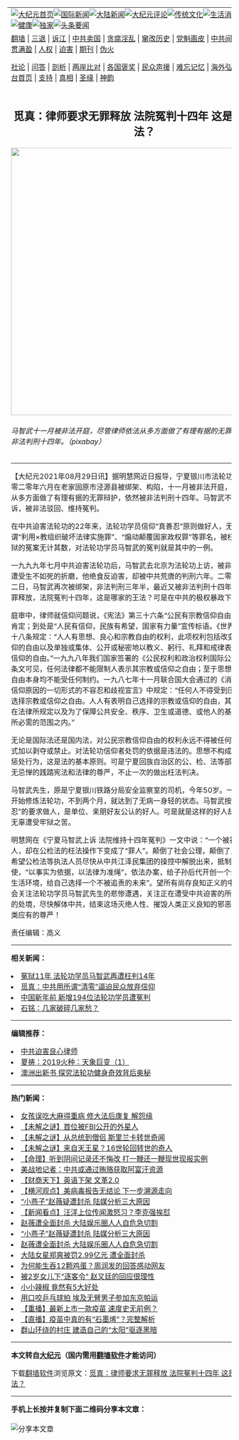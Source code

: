 <a name="1" id="1" target="_blank"></a><span id="1"></span>
<table align=center border="0"><tr><td colspan="2" VALIGN=TOP><a href="https://github.com/dliupw3055/djy/blob/master/gb/nf1351518.md#1"><img src="https://raw.githubusercontent.com/dliupw3055/www/master/t/djy/1.jpg" title="大纪元首页" alt="大纪元首页"></a><a href="https://github.com/dliupw3055/djy/blob/master/gb/n24hr.md#1"><img src="https://raw.githubusercontent.com/dliupw3055/www/master/t/djy/3.jpg" title="国际新闻" alt="国际新闻"></a><a href="https://github.com/dliupw3055/djy/blob/master/gb/nsc413.md#1"><img src="https://raw.githubusercontent.com/dliupw3055/www/master/t/djy/4.jpg" title="大陆新闻" alt="大陆新闻"></a><a href="https://github.com/dliupw3055/djy/blob/master/gb/news392.md#1"><img src="https://raw.githubusercontent.com/dliupw3055/www/master/t/djy/5.jpg" title="大纪元评论" alt="大纪元评论"></a><a href="https://github.com/dliupw3055/djy/blob/master/gb/news2007.md#1"><img src="https://raw.githubusercontent.com/dliupw3055/www/master/t/djy/6.jpg" title="传统文化" alt="传统文化"></a><a href="https://github.com/dliupw3055/djy/blob/master/gb/news2008.md#1"><img src="https://raw.githubusercontent.com/dliupw3055/www/master/t/djy/7.jpg" title="生活消费" alt="生活消费"></a><a href="https://github.com/dliupw3055/djy/blob/master/gb/ncyule.md#1"><img src="https://raw.githubusercontent.com/dliupw3055/www/master/t/djy/8.jpg" title="娱乐休闲" alt="娱乐休闲"></a><a href="https://github.com/dliupw3055/djy/blob/master/gb/nsc1002.md#1"><img src="https://raw.githubusercontent.com/dliupw3055/www/master/t/djy/9.jpg" title="健康" alt="健康"></a><a href="https://github.com/dliupw3055/djy/blob/master/gb/nf6092.md#1"><img src="https://raw.githubusercontent.com/dliupw3055/www/master/t/djy/10a.jpg" title="独家" alt="独家"></a><a href="https://github.com/dliupw3055/djy/blob/master/gb/nf4514.md#1"><img src="https://raw.githubusercontent.com/dliupw3055/www/master/t/djy/12a.jpg" title="头条要闻" alt="头条要闻"></a></td></tr>
<tr><td colspan="2" VALIGN=TOP><a target="_blank" href="https://github.com/dliupw3055/www/blob/master/README.md?zsrh#1">翻墙</a> | <a target="_blank" href="https://github.com/dliupw3055/djy/blob/master/gb/nf5657.md#1">三退</a> | <a target="_blank" href="https://github.com/dliupw3055/djy/blob/master/gb/nf6124.md#1">诉江</a> | <a target="_blank" href="https://github.com/dliupw3055/djy/blob/master/gb/nf1176117.md#1">中共卖国</a> | <a target="_blank" href="https://github.com/dliupw3055/djy/blob/master/gb/nf5773.md#1">贪腐淫乱</a> | <a target="_blank" href="https://github.com/dliupw3055/djy/blob/master/gb/nf1176115.md#1">窜改历史</a> | <a target="_blank" href="https://github.com/dliupw3055/djy/blob/master/gb/nf1176107.md#1">党魁画皮</a> | <a target="_blank" href="https://github.com/dliupw3055/djy/blob/master/gb/nf1320400.md#1">中共间谍</a> | <a target="_blank" href="https://github.com/dliupw3055/djy/blob/master/gb/nf1176114.md#1">破坏传统</a> | <a target="_blank" href="https://github.com/dliupw3055/ntdtv/blob/master/gb/prog447_1.md#1">恶贯满盈</a> | <a target="_blank" href="https://github.com/dliupw3055/djy/blob/master/gb/ncid278.md#1">人权</a> | <a target="_blank" href="https://github.com/dliupw3055/djy/blob/master/gb/nf1176111.md#1">迫害</a> | <a target="_blank" href="https://gitlab.com/szzdlab/mh-qikan/blob/master/README.md#1">期刊</a> | <a target="_blank" href="https://github.com/dliupw3055/djy/blob/master/gb/nf5562.md#1">伪火</a></p><p><a target="_blank" href="https://github.com/dliupw3055/djy/blob/master/gb/9p.md#1">社论</a> | <a target="_blank" href="https://github.com/dliupw3055/djy/blob/master/gb/nf4378.md#1">问答</a> | <a target="_blank" href="https://github.com/dliupw3055/djy/blob/master/gb/nf5792.md#1">剖析</a> | <a target="_blank" href="https://github.com/dliupw3055/djy/blob/master/gb/nf5735.md#1">两岸比对</a> | <a target="_blank" href="https://github.com/dliupw3055/djy/blob/master/gb/nf6119.md#1">各国褒奖</a> | <a target="_blank" href="https://github.com/dliupw3055/djy/blob/master/gb/nf6120.md#1">民众声援</a> | <a target="_blank" href="https://github.com/dliupw3055/djy/blob/master/gb/nf1188594.md#1">难忘记忆</a> | <a target="_blank" href="https://github.com/dliupw3055/djy/blob/master/gb/nf3180.md#1">海外弘传</a> | <a target="_blank" href="https://github.com/dliupw3055/djy/blob/master/gb/nf5410.md#1">万人上访</a> | <a target="_blank" href="https://github.com/dliupw3055/www/blob/master/README.md?zsrh#1">平台首页</a> | <a target="_blank" href="https://github.com/dliupw3055/djy/blob/master/gb/nf4386.md#1">支持</a> | <a target="_blank" href="https://github.com/dliupw3055/djy/blob/master/gb/nf4389.md#1">真相</a> | <a target="_blank" href="https://github.com/dliupw3055/djy/blob/master/gb/nf5790.md#1">圣缘</a> | <a target="_blank" href="https://github.com/dliupw3055/djy/blob/master/gb/nf4786.md#1">神韵</a></td></tr>
<tr><td VALIGN=TOP width="626"><h2 align=center>觅真：律师要求无罪释放 法院冤判十四年 这是哪家的王法？</h2>
<img width="600" src="https://i.epochtimes.com/assets/uploads/2021/08/id13195382-barbed-wire-960248_1280--600x400.jpeg" />
<h6>马智武十一月被非法开庭，尽管律师依法从多方面做了有理有据的无罪辩护，依然被非法判刑十四年。（pixabay）
</h6>
<hr>
	<p>【大纪元2021年08月29日讯】据明慧网近日报导，宁夏银川市<ahref="https://github.com/dliupw3055/djy/blob/master/gb/tag/%E6%B3%95%E8%BD%AE%E5%8A%9F.md#1">法轮功</a>学员<ahref="https://github.com/dliupw3055/djy/blob/master/gb/tag/%E9%A9%AC%E6%99%BA%E6%AD%A6.md#1">马智武</a>二零二零年六月在老家固原市泾源县被绑架、构陷，十一月被非法开庭，尽管律师依法从多方面做了有理有据的无罪辩护，依然被非法判刑十四年。马智武不服，提出上诉，被非法驳回、维持冤判。</p>
<p>在中共迫害<ahref="https://github.com/dliupw3055/djy/blob/master/gb/tag/%E6%B3%95%E8%BD%AE%E5%8A%9F.md#1">法轮功</a>的22年来，法轮功学员信仰“真善忍”原则做好人，无辜被扣上所谓“利用×教组织破坏法律实施罪”、“煽动颠覆国家政权罪”等罪名，被枉法冤判关入牢狱的冤案无计其数，对法轮功学员<ahref="https://github.com/dliupw3055/djy/blob/master/gb/tag/%E9%A9%AC%E6%99%BA%E6%AD%A6.md#1">马智武</a>的冤判就是其中的一例。</p>
<p>一九九九年七月中共迫害法轮功后，马智武去北京为法轮功上访，被非法劳教三年，遭受生不如死的折磨，他绝食反迫害，却被中共荒唐的判刑六年。二零一零年九月十二日，马智武再次被绑架，非法判刑三年半，最近又被非法判刑十四年！律师要求无罪释放，法院冤判十四年，这是哪家的王法？可是在中共的<ahref="https://github.com/dliupw3055/djy/blob/master/gb/tag/%E6%9E%81%E6%9D%83%E6%9A%B4%E6%94%BF.md#1">极权暴政</a>下却屡见不鲜。</p>
<p>庭审中，律师就信仰问题说，《宪法》第三十六条“公民有<ahref="https://github.com/dliupw3055/djy/blob/master/gb/tag/%E5%AE%97%E6%95%99.md#1">宗教</a><ahref="https://github.com/dliupw3055/djy/blob/master/gb/tag/%E4%BF%A1%E4%BB%B0%E8%87%AA%E7%94%B1.md#1">信仰自由</a>”给予了充分的肯定；到处是“人民有信仰，民族有希望，国家有力量”宣传标语。《世界人权宣言》第十八条规定：“人人有思想、良心和宗教自由的权利，此项权利包括改变他的宗教或信仰的自由以及单独或集体、公开或秘密地以教义、躬行、礼拜和戒律表示他的宗教或信仰的自由。”一九九八年我们国家签署的《公民权利和政治权利国际公约》，由其相关条文可见，任何法律都不能限制人表示其宗教或信仰之自由；至于思想、信念及宗教自由本身均不能受任何制约。一九八七年十一月联合国大会通过的《消除基于宗教或信仰原因的一切形式的不容忍和歧视宣言》中规定：“任何人不得受到压制，而有损其选择宗教或信仰之自由。人人有表明自己选择的宗教或信仰的自由，其所受限制只能在法律所规定以及为了保障公共安全、秩序、卫生或道德、或他人的基本权利和自由所必需的范围之内。”</p>
<p>无论是国际法还是国内法，对公民<ahref="https://github.com/dliupw3055/djy/blob/master/gb/tag/%E5%AE%97%E6%95%99.md#1">宗教</a><ahref="https://github.com/dliupw3055/djy/blob/master/gb/tag/%E4%BF%A1%E4%BB%B0%E8%87%AA%E7%94%B1.md#1">信仰自由</a>的权利永远不得被任何政府以任何形式加以剥夺或禁止。对法轮功信仰者处罚的依据是违法的。思想不构成犯罪，刑罚只惩处行为，这是法的基本原则。可是宁夏回族自治区的公、检、法等部门却在公然肆无忌惮的践踏宪法和法律的尊严，不止一次的做出枉法判决。</p>
<p>马智武先生，原是宁夏银川铁路分局安全监察室的司机，今年50岁。一九九八年五月开始修炼法轮功，不到两个月，就达到了无病一身轻的状态。马智武按照“真、善、忍”的要求做人，是单位、亲朋好友公认的好人。可是就是这样的好人却被数次冤判，无辜遭受牢狱之苦。</p>
<p>明慧网在《宁夏马智武上诉 法院维持十四年冤判》一文中说：“一个被社会公认的好人，却在公检法的枉法操作下变成了“罪人”。颠倒了社会公理，颠倒了民众的认知。希望公检法等执法人员尽快从中共江泽民集团的操控中解脱出来，抵制邪恶的驱使，“以事实为依据，以法律为准绳”，依法办案，给子孙后代开创一个公平、正义的生活环境，给自己选择一个不被追责的未来”。望所有尚存良知正义的中国人及国际社会关注法轮功学员马智武先生的悲惨遭遇，关注正在遭受中共迫害的所有法轮功学员的处境，尽快解体中共，结束这场灭绝人性、摧毁人类正义良知的邪恶迫害，恢复人类应有的尊严！</p>
<p>责任编辑：高义</p>
	
<hr>


<strong>相关新闻：</strong>
<li><a href="https://github.com/dliupw3055/djy/blob/master/gb/21/1/4/n12666314.md#1">冤狱11年 法轮功学员马智武再遭枉判14年</a></li>
<li><a href="https://github.com/dliupw3055/djy/blob/master/gb/21/1/24/n12708340.md#1">觅真：中共用所谓“清零”逼迫民众放弃信仰</a></li>
<li><a href="https://github.com/dliupw3055/djy/blob/master/gb/21/2/3/n12730791.md#1">中国新年前 新增194位法轮功学员遭冤判</a></li>
<li><a href="https://github.com/dliupw3055/djy/blob/master/gb/21/2/8/n12739559.md#1">石铭：几家破碎几家愁？</a></li>
<hr>


<strong>编辑推荐：</strong>
<li><a href="https://github.com/upjkzu3674/djy/blob/master/gb/9/2/9/n2422991.md?dfh#1" target="_blank">中共迫害良心律师</a></li><li><a href="https://github.com/tsiac2612/djy/blob/master/gb/19/8/10/n11444846.md#1" target="_blank">夏祷：2019火种：天象巨变（1）</a></li><li><a href="https://github.com/tsiac2612/djy/blob/master/gb/16/7/16/n8107028.md#1" target="_blank">澳洲出新书 探究法轮功健身奇效背后奥秘</a></li>
<hr>

<strong>热门新闻：</strong>
<li><a href="https://github.com/dliupw3055/djy/blob/master/gb/21/8/23/n13182744.md#1">女孩误吃大麻得重病 修大法后康复 解怨缘</a></li>
<li><a href="https://github.com/dliupw3055/djy/blob/master/gb/21/8/22/n13180040.md#1">【未解之谜】首位被FBI公开的外星人</a></li>
<li><a href="https://github.com/dliupw3055/djy/blob/master/gb/21/8/20/n13176918.md#1">【未解之谜】从总统到僧侣 斯里兰卡转世奇闻</a></li>
<li><a href="https://github.com/dliupw3055/djy/blob/master/gb/21/8/26/n13190442.md#1">【未解之谜】来自天王星？16世轮回转世的奇人</a></li>
<li><a href="https://github.com/dliupw3055/djy/blob/master/gb/21/7/23/n13108854.md#1">【命理】听到阴间记录还不悔改 打一鞭还一鞭现世现报实例</a></li>
<li><a href="https://github.com/dliupw3055/djy/blob/master/gb/21/8/28/n13193473.md#1">美战地记者：中共或通过贿赂获取阿富汗资源</a></li>
<li><a href="https://github.com/dliupw3055/djy/blob/master/gb/21/8/28/n13194436.md#1">【财商天下】英语下架 文革2.0</a></li>
<li><a href="https://github.com/dliupw3055/djy/blob/master/gb/21/8/28/n13194852.md#1">【横河观点】美病毒报告无结论 下一步溯源走向</a></li>
<li><a href="https://github.com/dliupw3055/djy/blob/master/gb/21/8/26/n13190261.md#1">“小燕子”赵薇疑遭封杀 陆媒分析三大原因</a></li>
<li><a href="https://github.com/dliupw3055/djy/blob/master/gb/21/8/26/n13190544.md#1">【新闻看点】汪洋上位传闻激怒习？李克强挨怼</a></li>
<li><a href="https://github.com/dliupw3055/djy/blob/master/gb/21/8/27/n13192869.md#1">赵薇遭全面封杀 大陆娱乐圈人人自危急切割</a></li>
<li><a href="https://github.com/dliupw3055/djy/blob/master/gb/21/8/26/n13190261.md#1">“小燕子”赵薇疑遭封杀 陆媒分析三大原因</a></li>
<li><a href="https://github.com/dliupw3055/djy/blob/master/gb/21/8/27/n13192869.md#1">赵薇遭全面封杀 大陆娱乐圈人人自危急切割</a></li>
<li><a href="https://github.com/dliupw3055/djy/blob/master/gb/21/8/27/n13191068.md#1">大陆女星郑爽被罚2.99亿元 遭全面封杀</a></li>
<li><a href="https://github.com/dliupw3055/djy/blob/master/gb/21/8/26/n13190470.md#1">为何能生吞12颗鸡蛋？周润发的回答感动网友</a></li>
<li><a href="https://github.com/dliupw3055/djy/blob/master/gb/21/8/27/n13193057.md#1">被2岁女儿下“逐客令” 赵又廷的回应很理性</a></li>
<li><a href="https://github.com/dliupw3055/djy/blob/master/gb/21/8/25/n13187556.md#1">小小辣椒 竟然有5大好处</a></li>
<li><a href="https://github.com/dliupw3055/djy/blob/master/gb/21/8/27/n13191377.md#1">用口咬乒乓球拍 埃及无臂男子参加东京帕运</a></li>
<li><a href="https://github.com/dliupw3055/djy/blob/master/gb/21/8/26/n13189492.md#1">【重播】最新上市一款疫苗 速度史无前例？</a></li>
<li><a href="https://github.com/dliupw3055/djy/blob/master/gb/21/8/28/n13193795.md#1">【直播】疫苗中真的有“石墨烯”？完整解析</a></li>
<li><a href="https://github.com/dliupw3055/djy/blob/master/gb/21/8/26/n13188938.md#1">群山环绕的村庄 建造自己的“太阳”驱逐黑暗</a></li>
<hr>

<strong>本文转自<a href="https://www.epochtimes.com">大纪元</a>（国内需用<a href="https://github.com/dliupw3055/www/blob/master/README.md#8">翻墙软件</a>才能访问）</strong><p>下载<a href="https://github.com/dliupw3055/www/blob/master/README.md#8">翻墙软件</a>浏览原文：<a href="https://www.epochtimes.com/gb/21/8/29/n13195363.htm">觅真：律师要求无罪释放 法院冤判十四年 这是哪家的王法？</a></p><hr>

<strong>手机上长按并复制下面二维码分享本文章：</strong><br><br><img src="https://chart.apis.google.com/chart?cht=qr&chs=240x240&choe=UTF-8&chld=M|2&chl=https://github.com/dliupw3055/djy/blob/master/gb/21/8/29/n13195363.md%231" title="分享本文章"></td><td VALIGN=TOP><a href="https://github.com/dliupw3055/djy/blob/master/gb/16/1/21/n4622075.md?dfh#1" target="_blank"><img src="https://raw.githubusercontent.com/dliupw3055/djy/master/gb/300/wei-f1.jpg" title="中共的伪火骗局"  alt="中共的伪火骗局"></a><br><a href="https://github.com/dliupw3055/www/blob/master/README.md?dfh#9" target="_blank"><img src="https://raw.githubusercontent.com/dliupw3055/djy/master/gb/300/yong-h.jpg" title="永恒的见证"  alt="永恒的见证"></a><br><a href="https://github.com/dliupw3055/djy/blob/master/gb/13/9/29/n3974789.md?dfh#1" target="_blank"><img src="https://raw.githubusercontent.com/dliupw3055/djy/master/gb/300/shang-lnz.jpg" title="善良女子被中共投男牢"  alt="善良女子被中共投男牢"></a><br><a href="https://github.com/dliupw3055/djy/blob/master/gb/16/3/16/n4663449.md?dfh#1" target="_blank"><img src="https://raw.githubusercontent.com/dliupw3055/djy/master/gb/300/huo-z3.jpg" title="警卫目击活摘器官"  alt="警卫目击活摘器官"></a><br><a href="https://github.com/dliupw3055/djy/blob/master/gb/16/8/7/n8177641.md?dfh#1" target="_blank"><img src="https://raw.githubusercontent.com/dliupw3055/djy/master/gb/300/huo-z4.jpg" title="证人描述活摘恐怖"  alt="证人描述活摘恐怖"></a><br><a href="https://github.com/dliupw3055/djy/blob/master/gb/10/4/19/n2881569.md?dfh#1" target="_blank"><img src="https://raw.githubusercontent.com/dliupw3055/djy/master/gb/300/huo-z1.jpg" title="揭开活摘器官黑幕"  alt="揭开活摘器官黑幕"></a><br><a href="https://github.com/dliupw3055/djy/blob/master/gb/10/11/7/n3077476.md?dfh#1" target="_blank"><img src="https://raw.githubusercontent.com/dliupw3055/djy/master/gb/300/ma-ks.jpg" title="马克思的成魔之路"  alt="马克思的成魔之路"></a><br><a href="https://github.com/dliupw3055/djy/blob/master/gb/14/6/9/n4173977.md?dfh#1" target="_blank"><img src="https://raw.githubusercontent.com/dliupw3055/djy/master/gb/300/chang-zs.jpg" title="藏字石 蕴天机"  alt="藏字石 蕴天机"></a><br><a href="https://github.com/dliupw3055/djy/blob/master/gb/18/5/10/n10381511.md?dfh#1" target="_blank"><img src="https://raw.githubusercontent.com/dliupw3055/djy/master/gb/300/st1.jpg" title="关注三亿人三退"  alt="关注三亿人三退"></a><br><a href="https://github.com/dliupw3055/djy/blob/master/gb/18/3/21/n10237682.md?dfh#1" target="_blank"><img src="https://raw.githubusercontent.com/dliupw3055/djy/master/gb/300/jie-t.jpg" title="解体中共复兴中华"  alt="解体中共复兴中华"></a><br><a href="https://github.com/dliupw3055/djy/blob/master/gb/9/2/9/n2422991.md?dfh#1" target="_blank"><img src="https://raw.githubusercontent.com/dliupw3055/djy/master/gb/300/gao-zs.jpg" title="中共迫害良心律师"  alt="中共迫害良心律师"></a><br><a href="https://github.com/dliupw3055/djy/blob/master/gb/18/12/9/n10900044.md?dfh#1" target="_blank"><img src="https://raw.githubusercontent.com/dliupw3055/djy/master/gb/300/sj1.jpg" title="三百多万人举报江泽民"  alt="三百多万人举报江泽民"></a><br><a href="https://github.com/dliupw3055/djy/blob/master/gb/18/8/28/n10672014.md?dfh#1" target="_blank"><img src="https://raw.githubusercontent.com/dliupw3055/djy/master/gb/300/sj2.jpg" title="这些官员为何起诉江泽民"  alt="这些官员为何起诉江泽民"></a><br><a href="https://github.com/dliupw3055/djy/blob/master/gb/8/12/18/n2367165.md?dfh#1" target="_blank"><img src="https://raw.githubusercontent.com/dliupw3055/djy/master/gb/300/liangan.jpg" title="海峡两岸的强烈对比"  alt="海峡两岸的强烈对比"></a><br><a href="https://github.com/dliupw3055/djy/blob/master/gb/15/12/10/n4593139.md?dfh#1" target="_blank"><img src="https://raw.githubusercontent.com/dliupw3055/djy/master/gb/300/jia-ndzl.jpg" title="加拿大总理的贺信"  alt="加拿大总理的贺信"></a><br><a href="https://github.com/dliupw3055/djy/blob/master/gb/11/6/17/n3289382.md?dfh#1" target="_blank"><img src="https://raw.githubusercontent.com/dliupw3055/djy/master/gb/300/xiao-wd.jpg" title="探寻真相兼听则明"  alt="探寻真相兼听则明"></a><br><a href="https://github.com/dliupw3055/djy/blob/master/gb/18/10/27/n10812623.md?dfh#1" target="_blank"><img src="https://raw.githubusercontent.com/dliupw3055/djy/master/gb/300/yindu.jpg" title="印度媒体报道东方"  alt="印度媒体报道东方"></a><br><a href="https://github.com/dliupw3055/djy/blob/master/gb/18/6/9/n10469652.md?dfh#1" target="_blank"><img src="https://raw.githubusercontent.com/dliupw3055/djy/master/gb/300/xie-j.jpg" title="不一样的海外校园"  alt="不一样的海外校园"></a><br><a href="https://github.com/dliupw3055/djy/blob/master/gb/7/4/5/n1669415.md?dfh#1" target="_blank"><img src="https://raw.githubusercontent.com/dliupw3055/djy/master/gb/300/li-up.jpg" title="从大师到徒弟的传奇"  alt="从大师到徒弟的传奇"></a><br><a href="https://github.com/dliupw3055/djy/blob/master/gb/17/5/26/n9191512.md?dfh#1" target="_blank"><img src="https://raw.githubusercontent.com/dliupw3055/djy/master/gb/300/zfl2.jpg" title="亿万人与东方一本奇书"  alt="亿万人与东方一本奇书"></a><br><a href="https://github.com/dliupw3055/djy/blob/master/gb/13/11/27/n4020290.md?dfh#1" target="_blank"><img src="https://raw.githubusercontent.com/dliupw3055/djy/master/gb/300/zhen-h.jpg" title="大陆见不到的震撼场面"  alt="大陆见不到的震撼场面"></a><br><a href="https://github.com/dliupw3055/djy/blob/master/gb/15/7/17/n4482910.md?dfh#1" target="_blank"><img src="https://raw.githubusercontent.com/dliupw3055/djy/master/gb/300/dalu-sk.jpg" title="人心向善 大陆当初盛况"  alt="人心向善 大陆当初盛况"></a><br><a href="https://github.com/dliupw3055/djy/blob/master/gb/19/1/5/n10955468.md?dfh#1" target="_blank"><img src="https://raw.githubusercontent.com/dliupw3055/djy/master/gb/300/zfl1.jpg" title="追寻真理 这书讲什么"  alt="追寻真理 这书讲什么"></a><br><a href="https://github.com/dliupw3055/www/blob/master/README.md?dfh#1" target="_blank"><img src="https://raw.githubusercontent.com/dliupw3055/djy/master/gb/300/fq1.jpg" title="下载免费翻墙软件"  alt="下载免费翻墙软件"></a><br></td></tr></table>
